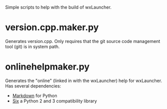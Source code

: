 Simple scripts to help with the build of wxLauncher.

version.cpp.maker.py
====================
Generates version.cpp. Only requires that the git source code
management tool (git) is in system path.

onlinehelpmaker.py
==================
Generates the "online" (linked in with the wxLauncher) help for
wxLauncher.  Has several dependencies:

 - [Markdown][markdown] for Python
 - [Six][six] a Python 2 and 3 compatibility library

[markdown]: https://pypi.python.org/pypi/Markdown
[six]: https://pypi.python.org/pypi/six
